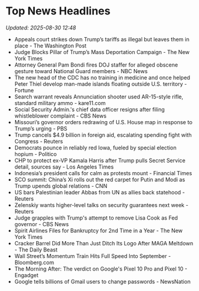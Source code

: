 # Top News Headlines

_Updated: 2025-08-30 12:48_

- Appeals court strikes down Trump’s tariffs as illegal but leaves them in place - The Washington Post
- Judge Blocks Pillar of Trump’s Mass Deportation Campaign - The New York Times
- Attorney General Pam Bondi fires DOJ staffer for alleged obscene gesture toward National Guard members - NBC News
- The new head of the CDC has no training in medicine and once helped Peter Thiel develop man-made islands floating outside U.S. territory - Fortune
- Search warrant reveals Annunciation shooter used AR-15-style rifle, standard military ammo - kare11.com
- Social Security Admin.'s chief data officer resigns after filing whistleblower complaint - CBS News
- Missouri’s governor orders redrawing of U.S. House map in response to Trump’s urging - PBS
- Trump cancels $4.9 billion in foreign aid, escalating spending fight with Congress - Reuters
- Democrats pounce in reliably red Iowa, fueled by special election hopium - Politico
- CHP to protect ex-VP Kamala Harris after Trump pulls Secret Service detail, sources say - Los Angeles Times
- Indonesia’s president calls for calm as protests mount - Financial Times
- SCO summit: China’s Xi rolls out the red carpet for Putin and Modi as Trump upends global relations - CNN
- US bars Palestinian leader Abbas from UN as allies back statehood - Reuters
- Zelenskiy wants higher-level talks on security guarantees next week - Reuters
- Judge grapples with Trump's attempt to remove Lisa Cook as Fed governor - CBS News
- Spirit Airlines Files for Bankruptcy for 2nd Time in a Year - The New York Times
- Cracker Barrel Did More Than Just Ditch Its Logo After MAGA Meltdown - The Daily Beast
- Wall Street’s Momentum Train Hits Full Speed Into September - Bloomberg.com
- The Morning After: The verdict on Google's Pixel 10 Pro and Pixel 10 - Engadget
- Google tells billions of Gmail users to change passwords - NewsNation